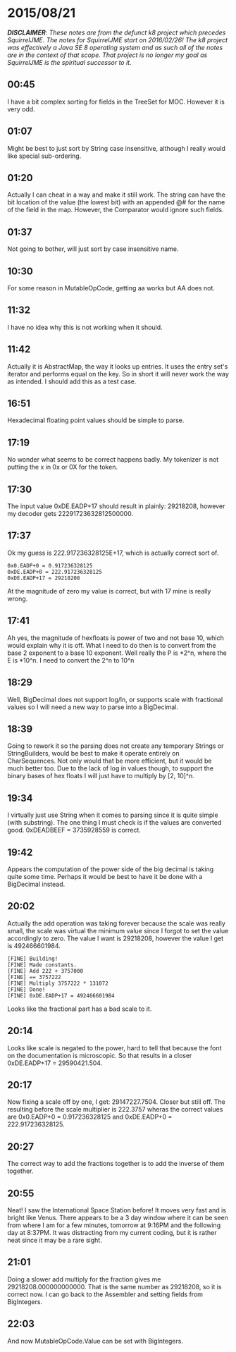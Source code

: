 # 2015/08/21

***DISCLAIMER***: _These notes are from the defunct k8 project which_
_precedes SquirrelJME. The notes for SquirrelJME start on 2016/02/26!_
_The k8 project was effectively a Java SE 8 operating system and as such_
_all of the notes are in the context of that scope. That project is no_
_longer my goal as SquirrelJME is the spiritual successor to it._

## 00:45

I have a bit complex sorting for fields in the TreeSet for MOC. However it is
very odd.

## 01:07

Might be best to just sort by String case insensitive, although I really would
like special sub-ordering.

## 01:20

Actually I can cheat in a way and make it still work. The string can have the
bit location of the value (the lowest bit) with an appended @# for the name of
the field in the map. However, the Comparator would ignore such fields.

## 01:37

Not going to bother, will just sort by case insensitive name.

## 10:30

For some reason in MutableOpCode, getting aa works but AA does not.

## 11:32

I have no idea why this is not working when it should.

## 11:42

Actually it is AbstractMap, the way it looks up entries. It uses the entry
set's iterator and performs equal on the key. So in short it will never work
the way as intended. I should add this as a test case.

## 16:51

Hexadecimal floating point values should be simple to parse.

## 17:19

No wonder what seems to be correct happens badly. My tokenizer is not putting
the x in 0x or 0X for the token.

## 17:30

The input value 0xDE.EADP+17 should result in plainly: 29218208, however my
decoder gets 22291723632812500000.

## 17:37

Ok my guess is 222.917236328125E+17, which is actually correct sort of.

    
    
    0x0.EADP+0 = 0.917236328125
    0xDE.EADP+0 = 222.917236328125
    0xDE.EADP+17 = 29218208
    

At the magnitude of zero my value is correct, but with 17 mine is really
wrong.

## 17:41

Ah yes, the magnitude of hexfloats is power of two and not base 10, which
would explain why it is off. What I need to do then is to convert from the
base 2 exponent to a base 10 exponent. Well really the P is *2^n, where the E
is *10^n. I need to convert the 2^n to 10^n

## 18:29

Well, BigDecimal does not support log/ln, or supports scale with fractional
values so I will need a new way to parse into a BigDecimal.

## 18:39

Going to rework it so the parsing does not create any temporary Strings or
StringBuilders, would be best to make it operate entirely on CharSequences.
Not only would that be more efficient, but it would be much better too. Due to
the lack of log in values though, to support the binary bases of hex floats I
will just have to multiply by [2, 10]^n.

## 19:34

I virtually just use String when it comes to parsing since it is quite simple
(with substring). The one thing I must check is if the values are converted
good. 0xDEADBEEF = 3735928559 is correct.

## 19:42

Appears the computation of the power side of the big decimal is taking quite
some time. Perhaps it would be best to have it be done with a BigDecimal
instead.

## 20:02

Actually the add operation was taking forever because the scale was really
small, the scale was virtual the minimum value since I forgot to set the value
accordingly to zero. The value I want is 29218208, however the value I get is
492466601984\.

    
    
    [FINE] Building!
    [FINE] Made constants.
    [FINE] Add 222 + 3757000
    [FINE] == 3757222
    [FINE] Multiply 3757222 * 131072
    [FINE] Done!
    [FINE] 0xDE.EADP+17 = 492466601984
    

Looks like the fractional part has a bad scale to it.

## 20:14

Looks like scale is negated to the power, hard to tell that because the font
on the documentation is microscopic. So that results in a closer 0xDE.EADP+17
= 29590421.504.

## 20:17

Now fixing a scale off by one, I get: 29147227.7504. Closer but still off. The
resulting before the scale multiplier is 222.3757 wheras the correct values
are 0x0.EADP+0 = 0.917236328125 and 0xDE.EADP+0 = 222.917236328125.

## 20:27

The correct way to add the fractions together is to add the inverse of them
together.

## 20:55

Neat! I saw the International Space Station before! It moves very fast and is
bright like Venus. There appears to be a 3 day window where it can be seen
from where I am for a few minutes, tomorrow at 9:16PM and the following day at
8:37PM. It was distracting from my current coding, but it is rather neat since
it may be a rare sight.

## 21:01

Doing a slower add multiply for the fraction gives me 29218208.000000000000.
That is the same number as 29218208, so it is correct now. I can go back to
the Assembler and setting fields from BigIntegers.

## 22:03

And now MutableOpCode.Value can be set with BigIntegers.

